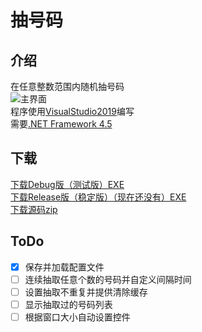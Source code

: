 # 抽号码
## 介绍
在任意整数范围内随机抽号码  
![主界面](https://github.com/MAX-XiaoKui/Draw-Numbers/blob/master/images/%E4%B8%BB%E7%95%8C%E9%9D%A2.jpg)  
程序使用[VisualStudio2019](https://visualstudio.microsoft.com/zh-hans/vs/)编写  
需要[.NET Framework 4.5](https://www.microsoft.com/zh-cn/download/details.aspx?id=30653)  
## 下载
[下载Debug版（测试版）EXE](https://github.com/MAX-XiaoKui/Draw-numbers/raw/master/%E6%8A%BD%E5%8F%B7%E7%A0%81/bin/Debug/%E6%8A%BD%E5%8F%B7%E7%A0%81.exe)  
[下载Release版（稳定版）（现在还没有）EXE](https://github.com/MAX-XiaoKui/Draw-numbers/raw/master/%E6%8A%BD%E5%8F%B7%E7%A0%81/bin/Release/%E6%8A%BD%E5%8F%B7%E7%A0%81.exe)  
[下载源码zip](https://github.com/MAX-XiaoKui/Draw-numbers/archive/master.zip)
## ToDo
- [x] 保存并加载配置文件
- [ ] 连续抽取任意个数的号码并自定义间隔时间
- [ ] 设置抽取不重复并提供清除缓存
- [ ] 显示抽取过的号码列表
- [ ] 根据窗口大小自动设置控件
